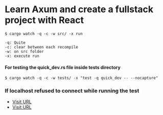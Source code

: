 
# Learn Axum and create a fullstack project with React


```
$ cargo watch -q -c -w src/ -x run

-q: Quite
-c: clear between each recompile
-w: on src folder
-x: execute run
```

#### For testing the quick_dev.rs file inside tests directory
```
$ cargo watch -q -c -w tests/ -x "test -q quick_dev -- --nocapture"

```


### If localhost refused to connect while running the test

- [Visit URL](https://locall.host/)
- [Visit URL](https://github.com/rust-lang/cargo/issues/11544#issuecomment-1491691403)